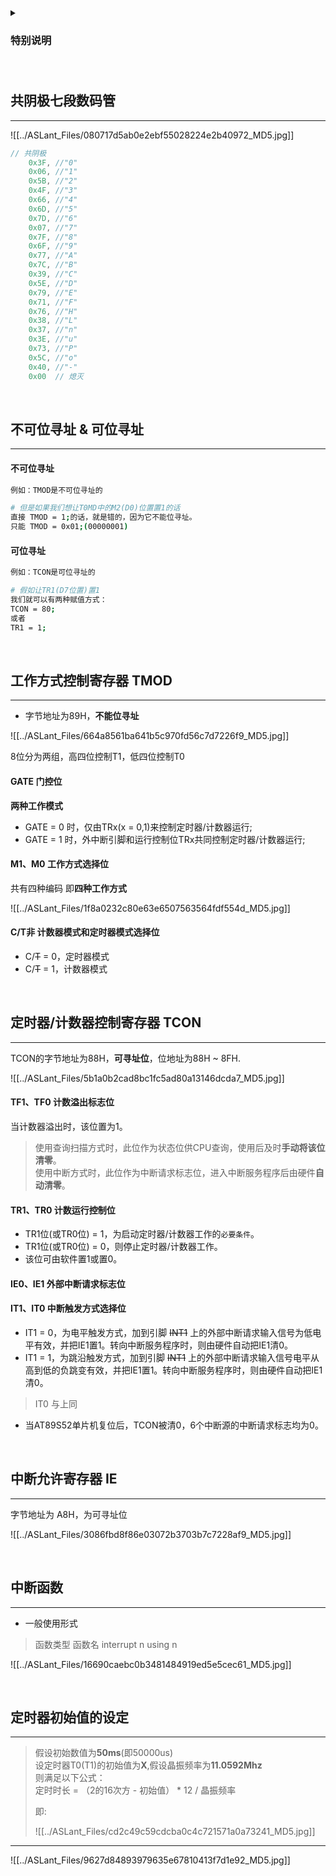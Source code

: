 <details><summary><h3>特别说明<h3></summary>

<center>    

![[../ASLant_Files/1cd85b32622f53eee967e6df8aa176f2_MD5.jpg]]   

</center>   

</details>

<br/>

## 共阴极七段数码管
----
![[../ASLant_Files/080717d5ab0e2ebf55028224e2b40972_MD5.jpg]]   

```c 
// 共阴极   
    0x3F, //"0"
    0x06, //"1"
    0x5B, //"2"
    0x4F, //"3"
    0x66, //"4"
    0x6D, //"5"
    0x7D, //"6"
    0x07, //"7"
    0x7F, //"8"
    0x6F, //"9"
    0x77, //"A"
    0x7C, //"B"
    0x39, //"C"
    0x5E, //"D"
    0x79, //"E"
    0x71, //"F"
    0x76, //"H"
    0x38, //"L"
    0x37, //"n"
    0x3E, //"u"
    0x73, //"P"
    0x5C, //"o"
    0x40, //"-"
    0x00  // 熄灭
```

<br/>   

## 不可位寻址 & 可位寻址    
----
#### 不可位寻址
```sh
例如：TMOD是不可位寻址的

# 但是如果我们想让T0MD中的M2(D0)位置置1的话
直接 TMOD = 1;的话，就是错的，因为它不能位寻址。
只能 TMOD = 0x01;(00000001)
```     
#### 可位寻址   
```sh
例如：TCON是可位寻址的  

# 假如让TR1(D7位置)置1
我们就可以有两种赋值方式：  
TCON = 80;
或者
TR1 = 1;

``` 

<br/>



## 工作方式控制寄存器 TMOD
----    
- 字节地址为89H，**不能位寻址**      

![[../ASLant_Files/664a8561ba641b5c970fd56c7d7226f9_MD5.jpg]]       

8位分为两组，高四位控制T1，低四位控制T0   
 
####  GATE  门控位    
**两种工作模式**         

- GATE = 0 时，仅由TRx(x = 0,1)来控制定时器/计数器运行;     
- GATE = 1 时，外中断引脚和运行控制位TRx共同控制定时器/计数器运行;      


####  M1、M0  工作方式选择位      
共有四种编码 即**四种工作方式**       
 
![[../ASLant_Files/1f8a0232c80e63e6507563564fdf554d_MD5.jpg]]          

####  C/T非 计数器模式和定时器模式选择位          
- C/~~T~~ = 0，定时器模式     
- C/~~T~~ = 1，计数器模式         

                            


<br/>             

## 定时器/计数器控制寄存器 TCON     
-----
TCON的字节地址为88H，**可寻址位**，位地址为88H ~ 8FH.   

![[../ASLant_Files/5b1a0b2cad8bc1fc5ad80a13146dcda7_MD5.jpg]]      

####  TF1、TF0  计数溢出标志位    
当计数器溢出时，该位置为1。       
> 使用查询扫描方式时，此位作为状态位供CPU查询，使用后及时**手动将该位清零**。       
> 使用中断方式时，此位作为中断请求标志位，进入中断服务程序后由硬件**自动清零**。        
####  TR1、TR0  计数运行控制位    
- TR1位(或TR0位) = 1，为启动定时器/计数器工作的`必要条件`。   
- TR1位(或TR0位) = 0，则停止定时器/计数器工作。     
- 该位可由软件置1或置0。    


####  IE0、IE1  外部中断请求标志位      


####  IT1、IT0  中断触发方式选择位      
- IT1 = 0，为电平触发方式，加到引脚 ~~INT1~~ 上的外部中断请求输入信号为低电平有效，并把IE1置1。转向中断服务程序时，则由硬件自动把IE1清0。       
- IT1 = 1，为跳沿触发方式，加到引脚 ~~INT1~~ 上的外部中断请求输入信号电平从高到低的负跳变有效，并把IE1置1。转向中断服务程序时，则由硬件自动把IE1清0。       
> IT0 与上同    
- 当AT89S52单片机复位后，TCON被清0，6个中断源的中断请求标志均为0。      



<br/>   

## 中断允许寄存器 IE    
----
字节地址为 A8H，为可寻址位      

![[../ASLant_Files/3086fbd8f86e03072b3703b7c7228af9_MD5.jpg]]   

<br/>

## 中断函数
----
- 一般使用形式  
  
> 函数类型  函数名  interrupt n using n 

![[../ASLant_Files/16690caebc0b3481484919ed5e5cec61_MD5.jpg]]       

<br/>

## 定时器初始值的设定   
----
> 假设初始数值为**50ms**(即50000us)     
> 设定时器T0(T1)的初始值为**X**,假设晶振频率为**11.0592Mhz**        
> 则满足以下公式：    
> 定时时长 = （2的16次方 - 初始值） * 12 / 晶振频率     
> 
> 即:   
> 
> ![[../ASLant_Files/cd2c49c59cdcba0c4c721571a0a73241_MD5.jpg]] 






-----

![[../ASLant_Files/9627d84893979635e67810413f7d1e92_MD5.jpg]]